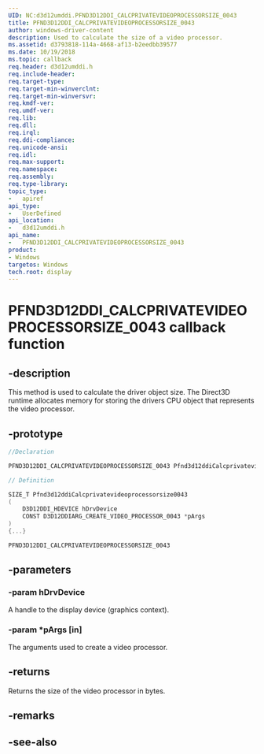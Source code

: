 ```yaml
---
UID: NC:d3d12umddi.PFND3D12DDI_CALCPRIVATEVIDEOPROCESSORSIZE_0043
title: PFND3D12DDI_CALCPRIVATEVIDEOPROCESSORSIZE_0043
author: windows-driver-content
description: Used to calculate the size of a video processor.
ms.assetid: d3793818-114a-4668-af13-b2eedbb39577
ms.date: 10/19/2018
ms.topic: callback
req.header: d3d12umddi.h
req.include-header:
req.target-type:
req.target-min-winverclnt:
req.target-min-winversvr:
req.kmdf-ver:
req.umdf-ver:
req.lib:
req.dll:
req.irql:
req.ddi-compliance:
req.unicode-ansi:
req.idl:
req.max-support:
req.namespace:
req.assembly:
req.type-library:
topic_type:
-	apiref
api_type:
-	UserDefined
api_location:
-	d3d12umddi.h
api_name:
-	PFND3D12DDI_CALCPRIVATEVIDEOPROCESSORSIZE_0043
product: 
- Windows
targetos: Windows
tech.root: display
---
```


# PFND3D12DDI_CALCPRIVATEVIDEOPROCESSORSIZE_0043 callback function

## -description

This method is used to calculate the driver object size. The Direct3D runtime allocates memory for storing the drivers CPU object that represents the video processor.

## -prototype

```cpp
//Declaration

PFND3D12DDI_CALCPRIVATEVIDEOPROCESSORSIZE_0043 Pfnd3d12ddiCalcprivatevideoprocessorsize0043;

// Definition

SIZE_T Pfnd3d12ddiCalcprivatevideoprocessorsize0043
(
	D3D12DDI_HDEVICE hDrvDevice
	CONST D3D12DDIARG_CREATE_VIDEO_PROCESSOR_0043 *pArgs
)
{...}

PFND3D12DDI_CALCPRIVATEVIDEOPROCESSORSIZE_0043


```

## -parameters

### -param hDrvDevice

A handle to the display device (graphics context).

### -param *pArgs [in]

The arguments used to create a video processor.

## -returns

Returns the size of the video processor in bytes.

## -remarks



## -see-also
